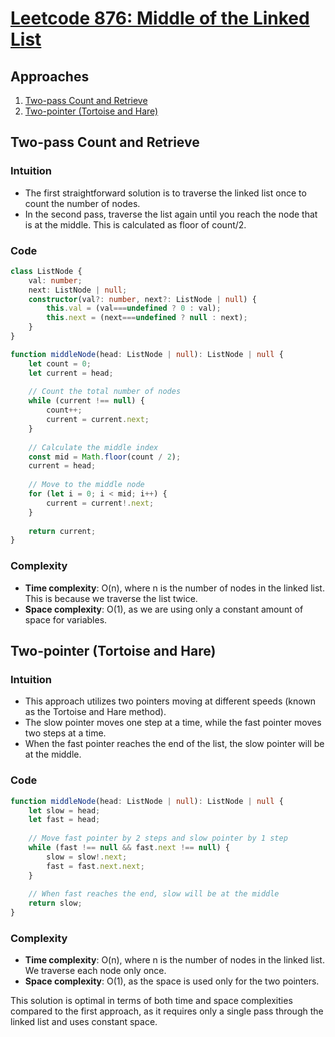 # [Leetcode 876: Middle of the Linked List](https://leetcode.com/problems/middle-of-the-linked-list/)

## Approaches

1. [Two-pass Count and Retrieve](#two-pass-count-and-retrieve)
2. [Two-pointer (Tortoise and Hare)](#two-pointer-tortoise-and-hare)

## Two-pass Count and Retrieve

### Intuition
- The first straightforward solution is to traverse the linked list once to count the number of nodes. 
- In the second pass, traverse the list again until you reach the node that is at the middle. This is calculated as floor of count/2.

### Code

```typescript
class ListNode {
    val: number;
    next: ListNode | null;
    constructor(val?: number, next?: ListNode | null) {
        this.val = (val===undefined ? 0 : val);
        this.next = (next===undefined ? null : next);
    }
}

function middleNode(head: ListNode | null): ListNode | null {
    let count = 0;
    let current = head;
    
    // Count the total number of nodes
    while (current !== null) {
        count++;
        current = current.next;
    }
    
    // Calculate the middle index
    const mid = Math.floor(count / 2);
    current = head;
    
    // Move to the middle node
    for (let i = 0; i < mid; i++) {
        current = current!.next;
    }
    
    return current;
}
```

### Complexity
- **Time complexity**: O(n), where n is the number of nodes in the linked list. This is because we traverse the list twice.
- **Space complexity**: O(1), as we are using only a constant amount of space for variables.

## Two-pointer (Tortoise and Hare)

### Intuition
- This approach utilizes two pointers moving at different speeds (known as the Tortoise and Hare method).
- The slow pointer moves one step at a time, while the fast pointer moves two steps at a time.
- When the fast pointer reaches the end of the list, the slow pointer will be at the middle.

### Code

```typescript
function middleNode(head: ListNode | null): ListNode | null {
    let slow = head;
    let fast = head;
    
    // Move fast pointer by 2 steps and slow pointer by 1 step
    while (fast !== null && fast.next !== null) {
        slow = slow!.next;
        fast = fast.next.next;
    }
    
    // When fast reaches the end, slow will be at the middle
    return slow;
}
```

### Complexity
- **Time complexity**: O(n), where n is the number of nodes in the linked list. We traverse each node only once.
- **Space complexity**: O(1), as the space is used only for the two pointers.

This solution is optimal in terms of both time and space complexities compared to the first approach, as it requires only a single pass through the linked list and uses constant space.

